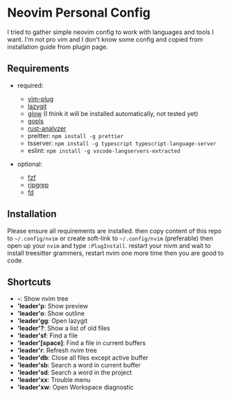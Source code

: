 # Neovim Personal Config

I tried to gather simple neovim config to work with languages and tools I want. I'm not pro vim and I don't know some config and copied from installation guide from plugin page.

## Requirements

-   required:

    -   [vim-plug](https://github.com/junegunn/vim-plug)
    -   [lazygit](https://github.com/jesseduffield/lazygit)
    -   [glow](https://github.com/charmbracelet/glow) (I think it will be installed automatically, not tested yet)
    -   [gopls](https://github.com/golang/tools/tree/master/gopls)
    -   [rust-analyzer](https://rust-analyzer.github.io/manual.html#installation)
    -   preitter: `npm install -g prettier`
    -   tsserver: `npm install -g typescript typescript-language-server`
    -   eslint: `npm install -g vscode-langservers-extracted`

-   optional:
    -   [fzf](https://github.com/junegunn/fzf.vim)
    -   [ripgrep](https://github.com/BurntSushi/ripgrep)
    -   [fd](https://github.com/sharkdp/fd)

## Installation

Please ensure all requirements are installed. then copy content of this repo to `~/.config/nvim` or create soft-link to `~/.config/nvim` (preferable) then open up your `nvim` and type `:PlugInstall`. restart your nivm and wait to install treesitter grammers, restart nvim one more time then you are good to code.

## Shortcuts

-   **-**: Show nvim tree
-   **'leader'p**: Show preview
-   **'leader'o**: Show outline
-   **'leader'gg**: Open lazygit
-   **'leader'?**: Show a list of old files
-   **'leader'sf**: Find a file
-   **'leader'[space]**: Find a file in current buffers
-   **'leader'r**: Refresh nvim tree
-   **'leader'db**: Close all files except active buffer
-   **'leader'sb**: Search a word in current buffer
-   **'leader'sd**: Search a word in the project
-   **'leader'xx**: Trouble menu
-   **'leader'xw**: Open Workspace diagnostic
